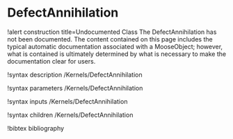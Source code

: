 <!-- MOOSE Documentation Stub: Remove this when content is added. -->

# DefectAnnihilation

!alert construction title=Undocumented Class
The DefectAnnihilation has not been documented. The content contained on this page includes the
typical automatic documentation associated with a MooseObject; however, what is contained is
ultimately determined by what is necessary to make the documentation clear for users.

!syntax description /Kernels/DefectAnnihilation

!syntax parameters /Kernels/DefectAnnihilation

!syntax inputs /Kernels/DefectAnnihilation

!syntax children /Kernels/DefectAnnihilation

!bibtex bibliography
